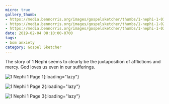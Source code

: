 ```yaml
---
micro: true
gallery_thumb:
- https://media.bennorris.org/images/gospelsketcher/thumbs/1-nephi-1-01.jpg
- https://media.bennorris.org/images/gospelsketcher/thumbs/1-nephi-1-02.jpg
- https://media.bennorris.org/images/gospelsketcher/thumbs/1-nephi-1-03.jpg
date: 2019-02-04 08:10:00-0700
tags:
- bom anxiety
category: Gospel Sketcher
---
```


The story of 1 Nephi seems to clearly be the juxtaposition of afflictions and mercy. God loves us even in our sufferings.

![1 Nephi 1 Page 1](https://media.bennorris.org/images/gospelsketcher/bom-anxiety-study/1-nephi-1-01.jpg){:loading="lazy"}

![1 Nephi 1 Page 2](https://media.bennorris.org/images/gospelsketcher/bom-anxiety-study/1-nephi-1-02.jpg){:loading="lazy"}

![1 Nephi 1 Page 3](https://media.bennorris.org/images/gospelsketcher/bom-anxiety-study/1-nephi-1-03.jpg){:loading="lazy"}